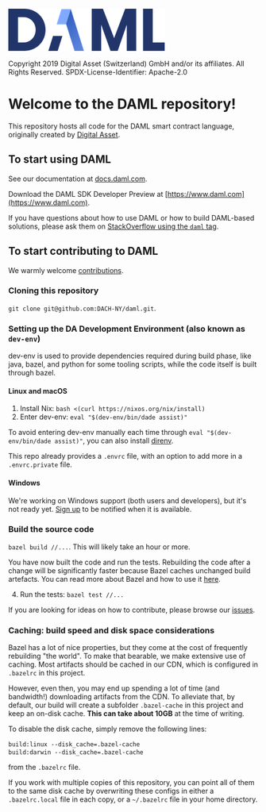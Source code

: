 [![DAML logo](daml-logo.png)](https://www.daml.com)

Copyright 2019 Digital Asset (Switzerland) GmbH and/or its affiliates. All Rights Reserved.
SPDX-License-Identifier: Apache-2.0

# Welcome to the DAML repository!

This repository hosts all code for the DAML smart contract language, originally created by [Digital Asset](https://www.digitalasset.com).

## To start using DAML

See our documentation at [docs.daml.com](https://docs.daml.com).

Download the DAML SDK Developer Preview at [https://www.daml.com](https://www.daml.com).

If you have questions about how to use DAML or how to build DAML-based solutions, please ask them on [StackOverflow using the `daml` tag](https://stackoverflow.com/tags/daml).

## To start contributing to DAML

We warmly welcome [contributions](./CONTRIBUTING.md).

### Cloning this repository
`git clone git@github.com:DACH-NY/daml.git`.

### Setting up the DA Development Environment (also known as `dev-env`)
dev-env is used to provide dependencies required during build phase, like java,
bazel, and python for some tooling scripts, while the code itself is built through
bazel.

#### Linux and macOS
1. Install Nix: `bash <(curl https://nixos.org/nix/install)`
2. Enter dev-env: `eval "$(dev-env/bin/dade assist)"`

To avoid entering dev-env manually each time through `eval "$(dev-env/bin/dade
assist)"`, you can also install [direnv](https://direnv.net).

This repo already provides a `.envrc` file, with an option to add more in a
`.envrc.private` file.

#### Windows
We're working on Windows support (both users and developers), but it's not ready yet. [Sign up](https://hub.daml.com/sdk/windows) to be notified when it is available.

### Build the source code
`bazel build //...`. This will likely take an hour or more.

You have now built the code and run the tests. Rebuilding the code after a change will be significantly faster because Bazel caches unchanged build artefacts. You can read more about Bazel and how to use it [here](https://bazel.build).

4. Run the tests: `bazel test //...`

If you are looking for ideas on how to contribute, please browse our [issues](https://github.com/DACH-NY/daml/issues).

### Caching: build speed and disk space considerations

Bazel has a lot of nice properties, but they come at the cost of frequently rebuilding "the world". To make that bearable, we make extensive use of caching. Most artifacts should be cached in our CDN, which is configured in `.bazelrc` in this project.

However, even then, you may end up spending a lot of time (and bandwidth!) downloading artifacts from the CDN. To alleviate that, by default, our build will create a subfolder `.bazel-cache` in this project and keep an on-disk cache. **This can take about 10GB** at the time of writing.

To disable the disk cache, simply remove the following lines:

```
build:linux --disk_cache=.bazel-cache
build:darwin --disk_cache=.bazel-cache
```

from the `.bazelrc` file.

If you work with multiple copies of this repository, you can point all of them to the same disk cache by overwriting these configs in either a `.bazelrc.local` file in each copy, or a `~/.bazelrc` file in your home directory.
